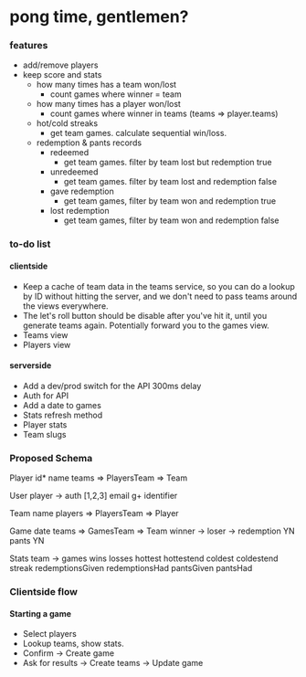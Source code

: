# pong time, gentlemen?

### features

* add/remove players
* keep score and stats
    * how many times has a team won/lost
        * count games where winner = team
    * how many times has a player won/lost
        * count games where winner in teams (teams => player.teams)
    * hot/cold streaks
        * get team games. calculate sequential win/loss.
    * redemption & pants records
        * redeemed
            * get team games. filter by team lost but redemption true
        * unredeemed
            * get team games. filter by team lost and redemption false
        * gave redemption
            * get team games, filter by team won and redemption true
        * lost redemption
            * get team games, filter by team won and redemption false


### to-do list

#### clientside

* Keep a cache of team data in the teams service, so you can do a lookup by ID without hitting the server, and we don't need to pass teams around the views everywhere.
* The let's roll button should be disable after you've hit it, until you generate teams again. Potentially forward you to the games view.
* Teams view
* Players view


#### serverside

* Add a dev/prod switch for the API 300ms delay
* Auth for API
* Add a date to games
* Stats refresh method
* Player stats
* Team slugs


### Proposed Schema

Player
    id*
    name
    teams => PlayersTeam => Team

User
    player ->
    auth [1,2,3]
    email
    g+ identifier

Team
    name
    players => PlayersTeam => Player

Game
    date
    teams => GamesTeam => Team
    winner ->
    loser ->
    redemption YN
    pants YN

Stats
    team ->
    games
    wins
    losses
    hottest
    hottestend
    coldest
    coldestend
    streak
    redemptionsGiven
    redemptionsHad
    pantsGiven
    pantsHad



### Clientside flow

#### Starting a game

* Select players
* Lookup teams, show stats.
* Confirm -> Create game
* Ask for results -> Create teams -> Update game
